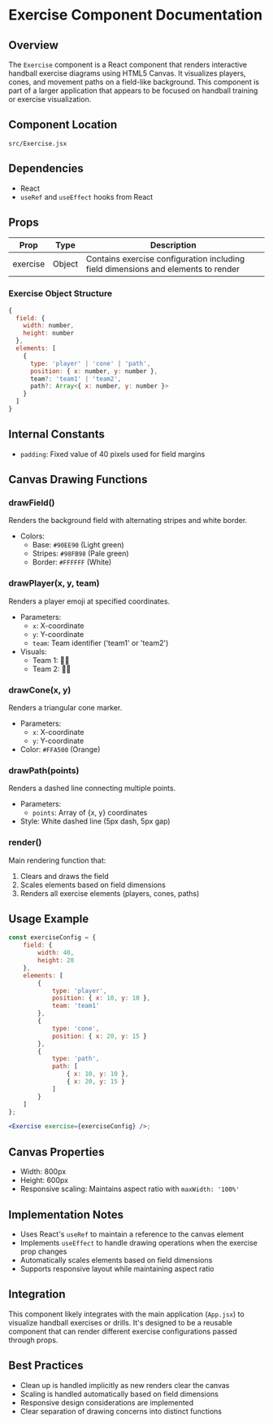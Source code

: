 # Exercise Component Documentation

## Overview

The `Exercise` component is a React component that renders interactive handball exercise diagrams
using HTML5 Canvas. It visualizes players, cones, and movement paths on a field-like background.
This component is part of a larger application that appears to be focused on handball training or
exercise visualization.

## Component Location

`src/Exercise.jsx`

## Dependencies

- React
- `useRef` and `useEffect` hooks from React

## Props

| Prop     | Type   | Description                                                                       |
| -------- | ------ | --------------------------------------------------------------------------------- |
| exercise | Object | Contains exercise configuration including field dimensions and elements to render |

### Exercise Object Structure

```javascript
{
  field: {
    width: number,
    height: number
  },
  elements: [
    {
      type: 'player' | 'cone' | 'path',
      position: { x: number, y: number },
      team?: 'team1' | 'team2',
      path?: Array<{ x: number, y: number }>
    }
  ]
}
```

## Internal Constants

- `padding`: Fixed value of 40 pixels used for field margins

## Canvas Drawing Functions

### drawField()

Renders the background field with alternating stripes and white border.

- Colors:
    - Base: `#90EE90` (Light green)
    - Stripes: `#98FB98` (Pale green)
    - Border: `#FFFFFF` (White)

### drawPlayer(x, y, team)

Renders a player emoji at specified coordinates.

- Parameters:
    - `x`: X-coordinate
    - `y`: Y-coordinate
    - `team`: Team identifier ('team1' or 'team2')
- Visuals:
    - Team 1: 🤾‍♂️
    - Team 2: 🤾‍♀️

### drawCone(x, y)

Renders a triangular cone marker.

- Parameters:
    - `x`: X-coordinate
    - `y`: Y-coordinate
- Color: `#FFA500` (Orange)

### drawPath(points)

Renders a dashed line connecting multiple points.

- Parameters:
    - `points`: Array of {x, y} coordinates
- Style: White dashed line (5px dash, 5px gap)

### render()

Main rendering function that:

1. Clears and draws the field
2. Scales elements based on field dimensions
3. Renders all exercise elements (players, cones, paths)

## Usage Example

```jsx
const exerciseConfig = {
    field: {
        width: 40,
        height: 20
    },
    elements: [
        {
            type: 'player',
            position: { x: 10, y: 10 },
            team: 'team1'
        },
        {
            type: 'cone',
            position: { x: 20, y: 15 }
        },
        {
            type: 'path',
            path: [
                { x: 10, y: 10 },
                { x: 20, y: 15 }
            ]
        }
    ]
};

<Exercise exercise={exerciseConfig} />;
```

## Canvas Properties

- Width: 800px
- Height: 600px
- Responsive scaling: Maintains aspect ratio with `maxWidth: '100%'`

## Implementation Notes

- Uses React's `useRef` to maintain a reference to the canvas element
- Implements `useEffect` to handle drawing operations when the exercise prop changes
- Automatically scales elements based on field dimensions
- Supports responsive layout while maintaining aspect ratio

## Integration

This component likely integrates with the main application (`App.jsx`) to visualize handball
exercises or drills. It's designed to be a reusable component that can render different exercise
configurations passed through props.

## Best Practices

- Clean up is handled implicitly as new renders clear the canvas
- Scaling is handled automatically based on field dimensions
- Responsive design considerations are implemented
- Clear separation of drawing concerns into distinct functions
